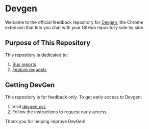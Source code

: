 # Devgen

Welcome to the official feedback repository for [Devgen](https://devgen.xyz), the Chrome extension that lets you chat with your GitHub repository side by side.

## Purpose of This Repository

This repository is dedicated to:

1. [Bug reports](https://github.com/imotai/devgen_feedback/issues/new?assignees=imotai&labels=bug&projects=&template=bug_report.md&title=)
2. [Feature requests](https://github.com/imotai/devgen_feedback/issues/new?assignees=imotai&labels=enhancement&projects=&template=feature_request.md&title=feat%3A+)

## Getting DevGen

This repository is for feedback only. To get early access to Devgen:

1. Visit [devgen.xyz](https://devgen.xyz)
2. Follow the instructions to request early access

Thank you for helping improve DevGen!
